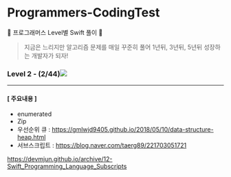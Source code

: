 # Programmers-CodingTest
🐢 프로그래머스 Level별 Swift 풀이 🚀

>지금은 느리지만 알고리즘 문제를 매일 꾸준히 풀어 1년뒤, 3년뒤, 5년뒤 성장하는 개발자가 되자!



### Level 2 - (2/44)![](https://us-central1-progress-markdown.cloudfunctions.net/progress/5)

---

#### [ 주요내용 ]

- enumerated
- Zip
- 우선순위 큐 : https://gmlwjd9405.github.io/2018/05/10/data-structure-heap.html
- 서브스크립트 :  https://blog.naver.com/taerg89/221703051721

https://devmjun.github.io/archive/12-Swift_Programming_Language_Subscripts



